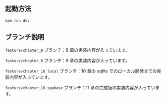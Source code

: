 ## 起動方法

```bash
npm run dev
```

## ブランチ説明

`feature/chapter_8` ブランチ：8 章の実装内容が入っています。

`feature/chapter_9` ブランチ：9 章の実装内容が入っています。

`feature/chapter_10_local` ブランチ：10 章の sqlite でのローカル開発までの実装内容が入っています。

`feature/chapter_10_spabase` ブランチ：11 章の完成版の実装内容が入っています。
